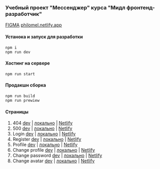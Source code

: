### Учебный проект "Мессенджер" курса "Мидл фронтенд-разработчик"

[FIGMA](https://www.figma.com/file/WRgsIYPeE5HbjkPW8Fg7Ho/Chat_external_link-(Copy)?type=design&node-id=0-1&t=gsQ2fFSjwtv0InAl-0)
[philomel.netlify.app](https://philomel.netlify.app/)

#### Устанока и запуск для разработки
```shell
npm i
npm run dev
```

#### Хостинг на сервере
```shell
npm run start
```

#### Продакшн сборка
```shell
npm run build
npm run prewiew
```

#### Страницы
1. 404 [dev](http://localhost:5173/pages/404.html) | [локально](http://localhost:3000/404.html) | [Netlify](https://philomel.netlify.app/pages/404.html)
1. 500 [dev](http://localhost:5173/pages/500.html) | [локально](http://localhost:3000/500.html) | [Netlify](https://philomel.netlify.app/pages/500.html)
1. Login [dev](http://localhost:5173/pages/login.html) | [локально](http://localhost:3000/login.html) | [Netlify](https://philomel.netlify.app/pages/login.html)
1. Register [dev](http://localhost:5173/pages/register.html) | [локально](http://localhost:3000/register.html) | [Netlify](https://philomel.netlify.app/pages/register.html)
1. Profile [dev](http://localhost:5173/pages/profile/profile.html) | [локально](http://localhost:3000/profile/profile.html) | [Netlify](https://philomel.netlify.app/pages/profile/profile.html)
1. Change profile [dev](http://localhost:5173/pages/change-profile/change-profile.html) | [локально](http://localhost:3000/change-profile/change-profile.html) | [Netlify](https://philomel.netlify.app/pages/change-profile/change-profile.html)
1. Change password [dev](http://localhost:5173/pages/change-password/change-password.html) | [локально](http://localhost:3000/change-password/change-password.html) | [Netlify](https://philomel.netlify.app/pages/change-password/change-password.html)
1. Change avatar [dev](http://localhost:5173/pages/change-avatar/change-avatar.html) | [локально](http://localhost:3000/change-avatar/change-avatar.html) | [Netlify](https://philomel.netlify.app/pages/change-avatar/change-avatar.html)